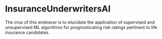 # InsuranceUnderwritersAI
The crux of this endeavor is to elucidate the application of supervised and unsupervised ML algorithms for prognosticating risk ratings pertinent to life insurance candidates.
